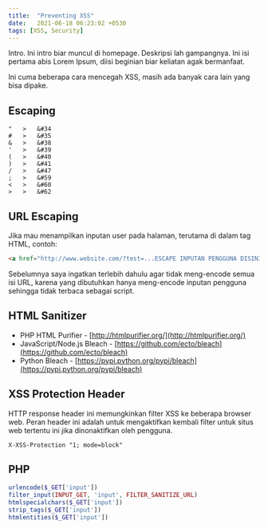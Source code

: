 ```yaml
---
title:  "Preventing XSS"
date:   2021-06-18 06:23:02 +0530
tags: [XSS, Security]
---
```

Intro. Ini intro biar muncul di homepage. Deskripsi lah gampangnya. Ini isi pertama abis Lorem Ipsum, diisi beginian biar keliatan agak bermanfaat.

Ini cuma beberapa cara mencegah XSS, masih ada banyak cara lain yang bisa dipake.


Escaping
----------------
```
"   >	&#34
#   >	&#35
&   >	&#38
'   >	&#39
(   >	&#40
)   >	&#41
/   >	&#47
;   >	&#59
<   >	&#60
>   >	&#62
```


URL Escaping
----------------

Jika mau menampilkan inputan user pada halaman, terutama di dalam tag HTML, contoh:
```html
<a href="http://www.website.com/?test=...ESCAPE INPUTAN PENGGUNA DISINI...">link</a>
```

Sebelumnya saya ingatkan terlebih dahulu agar tidak meng-encode semua isi URL, karena yang dibutuhkan hanya meng-encode inputan pengguna sehingga tidak terbaca sebagai script.


HTML Sanitizer
----------------

- PHP HTML Purifier - [http://htmlpurifier.org/](http://htmlpurifier.org/)
- JavaScript/Node.js Bleach - [https://github.com/ecto/bleach](https://github.com/ecto/bleach)
- Python Bleach - [https://pypi.python.org/pypi/bleach](https://pypi.python.org/pypi/bleach)


XSS Protection Header
----------------

HTTP response header ini memungkinkan filter XSS ke beberapa browser web. Peran header ini adalah untuk mengaktifkan kembali filter untuk situs web tertentu ini jika dinonaktifkan oleh pengguna.

`X-XSS-Protection "1; mode=block"`


PHP
----------------
```php
urlencode($_GET['input'])
filter_input(INPUT_GET, 'input', FILTER_SANITIZE_URL)
htmlspecialchars($_GET['input'])
strip_tags($_GET['input'])
htmlentities($_GET['input'])
```

